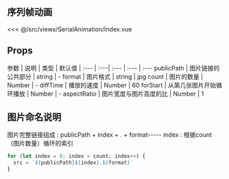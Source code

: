 ## 序列帧动画

<!-- ::: demo 序列帧动画
```vue
<SerialAnimation-Index/>
```
<<< @/src/views/SerialAnimation/Index.vue
::: -->

<InitDemoBlock>
  <SerialAnimation-Index/>
</InitDemoBlock>

<<< @/src/views/SerialAnimation/Index.vue



## Props

参数	| 说明	| 类型	| 默认值	| 
:--- | :---| :--- | :--- | :---
publicPath | 图片链接的公共部分 | string | -
format | 图片格式 | string | jpg
count | 图片的数量 | Number | -
diffTime | 播放的速度 | Number | 60
forStart | 从第几张图片开始循环播放 | Number | -
aspectRatio | 图片宽度与图片高度的比 | Number | 1

## 图片命名说明

图片完整链接组成 : publicPath + index + . + format-----
index : 根据count（图片数量）循环的索引

```js
for (let index = 0; index < count; index++) {
  src = `${publicPath}${index}.${format}`
}
```